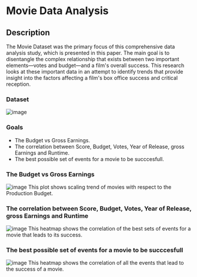 # Movie Data Analysis

## Description 
The Movie Dataset was the primary focus of this comprehensive data analysis study, which is presented in this paper. The main goal is to disentangle the complex relationship that exists between two important elements—votes and budget—and a film's overall success. This research looks at these important data in an attempt to identify trends that provide insight into the factors affecting a film's box office success and critical reception.

### Dataset
![image](https://github.com/Anirban3456/Movie_Dashboard/assets/118114203/a2a4073e-6d03-4fbc-bd38-90bf7f7adcd4)

### Goals
- The Budget vs Gross Earnings.
- The correlation between Score, Budget, Votes, Year of Release, gross Earnings and Runtime.
- The best possible set of events for a movie to be succcesfull.

### The Budget vs Gross Earnings
![image](https://github.com/Anirban3456/Movie_Dashboard/assets/118114203/c09d85e4-2657-4016-87a0-ee1ff1735404)
This plot shows scaling trend of movies with respect to the Production Budget.

### The correlation between Score, Budget, Votes, Year of Release, gross Earnings and Runtime
![image](https://github.com/Anirban3456/Movie_Dashboard/assets/118114203/da2a4b42-177b-4d87-a0ef-9c530472cff3)
This heatmap shows the correlation of the best sets of events for a movie that leads to its success.

### The best possible set of events for a movie to be succcesfull
![image](https://github.com/Anirban3456/Movie_Dashboard/assets/118114203/5070d3e6-2f7a-4f32-ac07-e4eaf4e8b857)
This heatmap shows the correlation of all the events that lead to the success of a movie.
